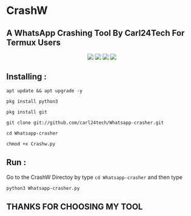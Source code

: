 # CrashW

## A WhatsApp Crashing Tool By Carl24Tech For Termux Users



<p align="center">
  <img src="https://img.shields.io/badge/Version-1.0.5-lime?style=for-the-badge">
  
  <img src="https://img.shields.io/github/stars/github.com/Whatsapp-crasher?color=cyan&style=for-the-badge">
  <img src="https://img.shields.io/github/issues/carl24tech/Whatsapp-crasher?color=magenta&style=for-the-badge">
  <img src="https://img.shields.io/github/forks/carl24tech/Whatsapp-crasher?color=aquamarine&style=for-the-badge"><br/>

</p>



## Installing :

```
apt update && apt upgrade -y
```
```
pkg install python3
```
```
pkg install git
```
```
git clone git://github.com/carl24tech/Whatsapp-crasher.git
```
```
cd Whatsapp-crasher
```
```
chmod +x Crashw.py
```


## Run :

Go to the CrashW Directoy by type `cd Whatsapp-crasher` and then type
```
python3 Whatsapp-crasher.py
```

## THANKS FOR CHOOSING MY TOOL
